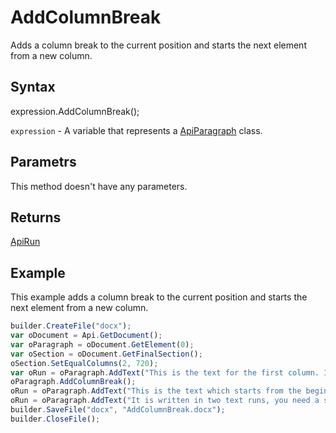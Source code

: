 # AddColumnBreak

Adds a column break to the current position and starts the next element from a new column.

## Syntax

expression.AddColumnBreak();

`expression` - A variable that represents a [ApiParagraph](../ApiParagraph.md) class.

## Parametrs

This method doesn't have any parameters.

## Returns

[ApiRun](../../ApiRun/ApiRun.md)

## Example

This example adds a column break to the current position and starts the next element from a new column.

```javascript
builder.CreateFile("docx");
var oDocument = Api.GetDocument();
var oParagraph = oDocument.GetElement(0);
var oSection = oDocument.GetFinalSection();
oSection.SetEqualColumns(2, 720);
var oRun = oParagraph.AddText("This is the text for the first column. It is written all in one text run. Nothing special.");
oParagraph.AddColumnBreak();
oRun = oParagraph.AddText("This is the text which starts from the beginning of the second column. ");
oRun = oParagraph.AddText("It is written in two text runs, you need a space at the end of the first run sentence to separate them.");
builder.SaveFile("docx", "AddColumnBreak.docx");
builder.CloseFile();
```